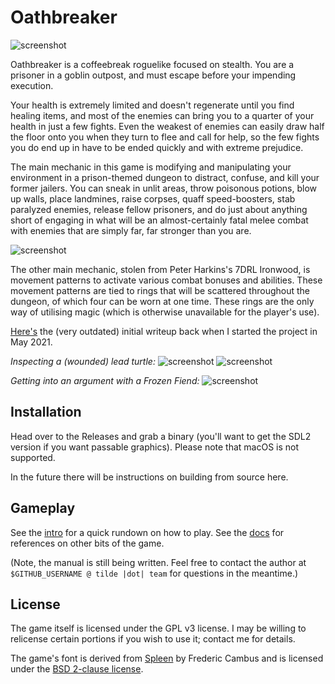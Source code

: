# Oathbreaker

![screenshot](https://tilde.team/~kiedtl/images/rl/apr29-release4.png)

Oathbreaker is a coffeebreak roguelike focused on stealth. You are a prisoner in
a goblin outpost, and must escape before your impending execution.

Your health is extremely limited and doesn't regenerate until you find healing
items, and most of the enemies can bring you to a quarter of your health in just
a few fights. Even the weakest of enemies can easily draw half the floor onto
you when they turn to flee and call for help, so the few fights you do end up in
have to be ended quickly and with extreme prejudice.

The main mechanic in this game is modifying and manipulating your environment in
a prison-themed dungeon to distract, confuse, and kill your former jailers. You
can sneak in unlit areas, throw poisonous potions, blow up walls, place
landmines, raise corpses, quaff speed-boosters, stab paralyzed enemies, release
fellow prisoners, and do just about anything short of engaging in what will be
an almost-certainly fatal melee combat with enemies that are simply far, far
stronger than you are.

![screenshot](https://tilde.team/~kiedtl/images/rl/apr29-release1.png)

The other main mechanic, stolen from Peter Harkins's 7DRL Ironwood, is movement
patterns to activate various combat bonuses and abilities. These movement
patterns are tied to rings that will be scattered throughout the dungeon, of
which four can be worn at one time. These rings are the only way of utilising
magic (which is otherwise unavailable for the player's use).

[Here's](https://tilde.team/~kiedtl/blog/roguelike) the (very outdated) initial
writeup back when I started the project in May 2021.

*Inspecting a (wounded) lead turtle:*
![screenshot](https://tilde.team/~kiedtl/images/rl/apr29-release2.png)
![screenshot](https://tilde.team/~kiedtl/images/rl/apr29-release3.png)

*Getting into an argument with a Frozen Fiend:*
![screenshot](https://tilde.team/~kiedtl/images/rl/apr29-release5.png)

## Installation

Head over to the Releases and grab a binary (you'll want to get the SDL2 version
if you want passable graphics). Please note that macOS is not supported.

In the future there will be instructions on building from source here.

## Gameplay

See the [intro](doc/intro.md) for a quick rundown on how to play. See the
[docs](doc/README.md) for references on other bits of the game.

(Note, the manual is still being written. Feel free to contact the author at
`$GITHUB_USERNAME @ tilde |dot| team` for questions in the meantime.)

## License

The game itself is licensed under the GPL v3 license. I may be willing to
relicense certain portions if you wish to use it; contact me for details.

The game's font is derived from [Spleen](https://github.com/fcambus/spleen) by
Frederic Cambus and is licensed under the [BSD 2-clause
license](https://github.com/fcambus/spleen/blob/master/LICENSE).
